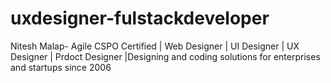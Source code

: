 # uxdesigner-fulstackdeveloper
Nitesh Malap- Agile CSPO Certified | Web Designer | UI Designer | UX Designer | Prdoct Designer |Designing and coding solutions for enterprises and startups since 2006
